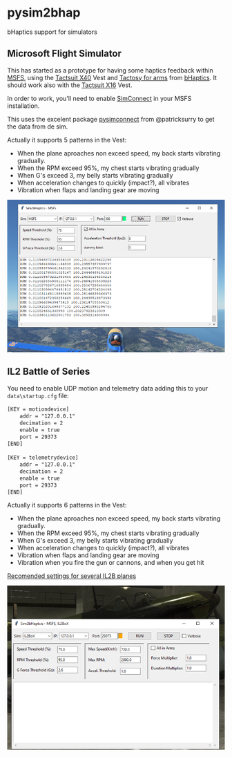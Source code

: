 # pysim2bhap
bHaptics support for simulators
## Microsoft Flight Simulator
This has started as a prototype for having some haptics feedback within [MSFS](https://www.flightsimulator.com/), using the [Tactsuit X40](https://www.bhaptics.com/tactsuit/tactsuit-x40) Vest and [Tactosy for arms](https://www.bhaptics.com/tactsuit/tactosy-for-arms) from [bHaptics](https://www.bhaptics.com/). It should work also with the [Tactsuit X16](https://www.bhaptics.com/tactsuit/tactsuit-x16) Vest.

In order to work, you'll need to enable [SimConnect](https://docs.flightsimulator.com/html/Programming_Tools/SimConnect/SimConnect_SDK.htm) in your MSFS installation.

This uses the excelent package [pysimconnect](https://github.com/patricksurry/pysimconnect) from @patricksurry to get the data from de sim.

Actually it supports 5 patterns in the Vest:

- When the plane aproaches non exceed speed, my back starts vibrating gradually.
- When the RPM exceed 95%, my chest starts vibrating gradually
- When G's exceed 3, my belly starts vibrating gradually
- When acceleration changes to quickly (impact?), all vibrates
- Vibration when flaps and landing gear are moving

![Sim2bHap screenshot](/assets/images/Sim2bHap.png)

## IL2 Battle of Series

You need to enable UDP motion and telemetry data adding this to your `data\startup.cfg` file:

```
[KEY = motiondevice]
	addr = "127.0.0.1"
	decimation = 2
	enable = true
	port = 29373
[END]

[KEY = telemetrydevice]
	addr = "127.0.0.1"
	decimation = 2
	enable = true
	port = 29373
[END]
```

Actually it supports 6 patterns in the Vest:

- When the plane aproaches non exceed speed, my back starts vibrating gradually.
- When the RPM exceed 95%, my chest starts vibrating gradually
- When G's exceed 3, my belly starts vibrating gradually
- When acceleration changes to quickly (impact?), all vibrates
- Vibration when flaps and landing gear are moving
- Vibration when you fire the gun or cannons, and when you get hit

[Recomended settings for several IL2B planes](settingsIL2B.md)

![Sim2bHapIL2 screenshot](/assets/images/Sim2bHapIL2.png)
